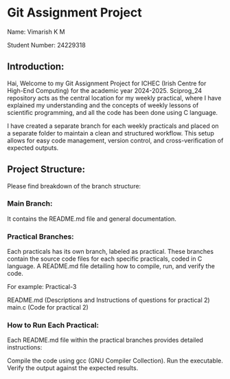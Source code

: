 # Git Assignment Project

Name: Vimarish K M

Student Number: 24229318

## Introduction:

Hai, Welcome to my Git Assignment Project for ICHEC (Irish Centre for High-End Computing) for the academic year 2024-2025. 
Sciprog_24 repository acts as the central location for my weekly practical, where I have explained my understanding and the concepts of weekly lessons of scientific programming, and all the code has been done using C language.

I have created a separate branch for each weekly practicals and placed on a separate folder to maintain a clean and structured workflow. This setup allows for easy code management, version control, and cross-verification of expected outputs.

## Project Structure:

Please find breakdown of the branch structure:

### Main Branch: 

It contains the README.md file and general documentation.

### Practical Branches: 

Each practicals has its own branch, labeled as practical<number>. 
These branches contain the source code files for each specific practicals, coded in C language.
A README.md file detailing how to compile, run, and verify the code.

For example: Practical-3

README.md (Descriptions and Instructions of questions for practical 2)
main.c (Code for practical 2)

### How to Run Each Practical:

Each README.md file within the practical branches provides detailed instructions:

Compile the code using gcc (GNU Compiler Collection).
Run the executable.
Verify the output against the expected results.